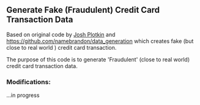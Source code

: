 ## Generate Fake (Fraudulent) Credit Card Transaction Data
Based on original code by [Josh Plotkin](https://github.com/joshplotkin/data_generation)
and  https://github.com/namebrandon/data_generation which creates fake (but close to real world ) credit card transaction.

The purpose of this code is to generate 'Fraudulent' (close to real world) credit card transaction data.

### Modifications:

...in progress

